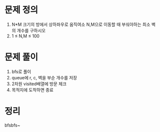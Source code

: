 # 문제 정의

1. N*M 크기의 방에서 상하좌우로 움직여소 N,M으로 이동할 때 부숴야하는 최소 벽의 개수를 구하시오
2. 1 ≤ N,M ≤ 100

# 문제 풀이

1. bfs로 풀이
2. queue에 r, c, 벽을 부순 개수를 저장
3. 2차원 visited배열에 방문 체크
4. 목적지에 도착하면 종료

# 정리

bfsbfs~
